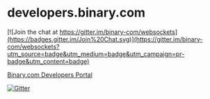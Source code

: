 # developers.binary.com

[![Join the chat at https://gitter.im/binary-com/websockets](https://badges.gitter.im/Join%20Chat.svg)](https://gitter.im/binary-com/websockets?utm_source=badge&utm_medium=badge&utm_campaign=pr-badge&utm_content=badge)

[Binary.com Developers Portal](https://developers.binary.com)

[![Gitter](https://badges.gitter.im/Join%20Chat.svg)](https://gitter.im/binary-com/websockets-api)
